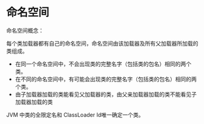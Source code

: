 # 命名空间
命名空间概念：

每个类加载器都有自己的命名空间，命名空间由该加载器及所有父加载器所加载的类组成。

- 在同一个命名空间中，不会出现类的完整名字（包括类的包名）相同的两个类。
- 在不同的命名空间中，有可能会出现类的完整名字（包括类的包名）相同的两个类。  
- 由子加载器加载的类能看见父加载器的类，由父亲加载器加载的类不能看见子加载器加载的类

JVM 中类的全限定名和 ClassLoader Id唯一确定一个类。